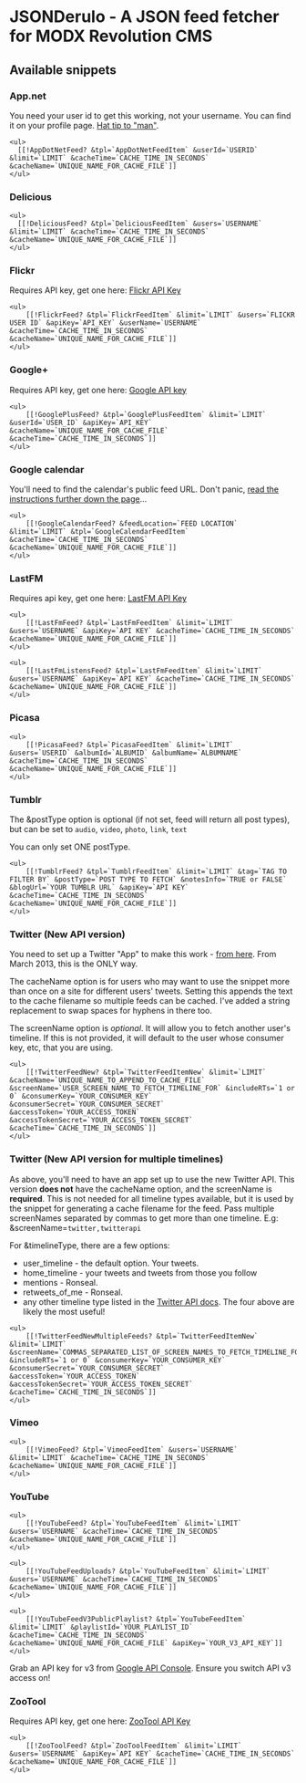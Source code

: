 # JSONDerulo - A JSON feed fetcher for MODX Revolution CMS

## Available snippets

### App.net

You need your user id to get this working, not your username. You can find it on your profile page. [Hat tip to "man"](https://alpha.app.net/man/post/20858).

```
<ul>
  [[!AppDotNetFeed? &tpl=`AppDotNetFeedItem` &userId=`USERID` &limit=`LIMIT` &cacheTime=`CACHE_TIME_IN_SECONDS` &cacheName=`UNIQUE_NAME_FOR_CACHE_FILE`]]
</ul>
```

### Delicious

```
<ul>
  [[!DeliciousFeed? &tpl=`DeliciousFeedItem` &users=`USERNAME` &limit=`LIMIT` &cacheTime=`CACHE_TIME_IN_SECONDS` &cacheName=`UNIQUE_NAME_FOR_CACHE_FILE`]]
</ul>
```

### Flickr

Requires API key, get one here: [Flickr API Key](http://www.flickr.com/services/apps/create/apply)

```
<ul>
    [[!FlickrFeed? &tpl=`FlickrFeedItem` &limit=`LIMIT` &users=`FLICKR USER ID` &apiKey=`API_KEY` &userName=`USERNAME` &cacheTime=`CACHE_TIME_IN_SECONDS` &cacheName=`UNIQUE_NAME_FOR_CACHE_FILE`]]
</ul>
```

### Google+

Requires API key, get one here: [Google API key](https://code.google.com/apis/console/)

```
<ul>
    [[!GooglePlusFeed? &tpl=`GooglePlusFeedItem` &limit=`LIMIT` &userId=`USER_ID` &apiKey=`API_KEY` &cacheName=`UNIQUE_NAME_FOR_CACHE_FILE` &cacheTime=`CACHE_TIME_IN_SECONDS`]]
</ul>
```

### Google calendar

You'll need to find the calendar's public feed URL. Don't panic, [read the instructions further down the page](#google-calendar-and-public-feed-urls)...

```
<ul>
    [[!GoogleCalendarFeed? &feedLocation=`FEED LOCATION` &limit=`LIMIT` &tpl=`GoogleCalendarFeedItem` &cacheTime=`CACHE_TIME_IN_SECONDS` &cacheName=`UNIQUE_NAME_FOR_CACHE_FILE`]]
</ul>
```

### LastFM

Requires api key, get one here: [LastFM API Key](http://www.last.fm/api/account)

```
<ul>
    [[!LastFmFeed? &tpl=`LastFmFeedItem` &limit=`LIMIT` &users=`USERNAME` &apiKey=`API KEY` &cacheTime=`CACHE_TIME_IN_SECONDS` &cacheName=`UNIQUE_NAME_FOR_CACHE_FILE`]]
</ul>
```

```
<ul>
    [[!LastFmListensFeed? &tpl=`LastFmFeedItem` &limit=`LIMIT` &users=`USERNAME` &apiKey=`API KEY` &cacheTime=`CACHE_TIME_IN_SECONDS` &cacheName=`UNIQUE_NAME_FOR_CACHE_FILE`]]
</ul>
```

### Picasa

```
<ul>
    [[!PicasaFeed? &tpl=`PicasaFeedItem` &limit=`LIMIT` &users=`USERID` &albumId=`ALBUMID` &albumName=`ALBUMNAME` &cacheTime=`CACHE_TIME_IN_SECONDS` &cacheName=`UNIQUE_NAME_FOR_CACHE_FILE`]]
</ul>
```

### Tumblr

The &postType option is optional (if not set, feed will return all post types), but can be set to ```audio```, ```video```, ```photo```, ```link```, ```text```

You can only set ONE postType.

```
<ul>
    [[!TumblrFeed? &tpl=`TumblrFeedItem` &limit=`LIMIT` &tag=`TAG TO FILTER BY` &postType=`POST TYPE TO FETCH` &notesInfo=`TRUE or FALSE` &blogUrl=`YOUR TUMBLR URL` &apiKey=`API KEY` &cacheTime=`CACHE_TIME_IN_SECONDS` &cacheName=`UNIQUE_NAME_FOR_CACHE_FILE`]]
</ul>
```

### Twitter (New API version)

You need to set up a Twitter "App" to make this work - [from here](https://dev.twitter.com/apps). From March 2013, this is the ONLY way.

The cacheName option is for users who may want to use the snippet more than once on a site for different users' tweets. Setting this appends the text to the cache filename so multiple feeds can be cached. I've added a string replacement to swap spaces for hyphens in there too.

The screenName option is *optional*. It will allow you to fetch another user's timeline. If this is not provided, it will default to the user whose consumer key, etc, that you are using.

```
<ul>
    [[!TwitterFeedNew? &tpl=`TwitterFeedItemNew` &limit=`LIMIT` &cacheName=`UNIQUE_NAME_TO_APPEND_TO_CACHE_FILE` &screenName=`USER_SCREEN_NAME_TO_FETCH_TIMELINE_FOR` &includeRTs=`1 or 0` &consumerKey=`YOUR_CONSUMER_KEY` &consumerSecret=`YOUR_CONSUMER_SECRET` &accessToken=`YOUR_ACCESS_TOKEN` &accessTokenSecret=`YOUR_ACCESS_TOKEN_SECRET` &cacheTime=`CACHE_TIME_IN_SECONDS`]]
</ul>
```

### Twitter (New API version for multiple timelines)

As above, you'll need to have an app set up to use the new Twitter API. This version **does not** have the cacheName option, and the screenName is **required**. This is not needed for all timeline types available, but it is used by the snippet for generating a cache filename for the feed. Pass multiple screenNames separated by commas to get more than one timeline. E.g: &screenName=`twitter,twitterapi`

For &timelineType, there are a few options:

* user_timeline - the default option. Your tweets.
* home_timeline - your tweets and tweets from those you follow
* mentions - Ronseal.
* retweets_of_me - Ronseal.
* any other timeline type listed in the [Twitter API docs](https://dev.twitter.com/docs/api/1.1). The four above are likely the most useful!


```
<ul>
    [[!TwitterFeedNewMultipleFeeds? &tpl=`TwitterFeedItemNew` &limit=`LIMIT` &screenName=`COMMAS_SEPARATED_LIST_OF_SCREEN_NAMES_TO_FETCH_TIMELINE_FOR` &includeRTs=`1 or 0` &consumerKey=`YOUR_CONSUMER_KEY` &consumerSecret=`YOUR_CONSUMER_SECRET` &accessToken=`YOUR_ACCESS_TOKEN` &accessTokenSecret=`YOUR_ACCESS_TOKEN_SECRET` &cacheTime=`CACHE_TIME_IN_SECONDS`]]
</ul>
```

### Vimeo

```
<ul>
    [[!VimeoFeed? &tpl=`VimeoFeedItem` &users=`USERNAME` &limit=`LIMIT` &cacheTime=`CACHE_TIME_IN_SECONDS` &cacheName=`UNIQUE_NAME_FOR_CACHE_FILE`]]
</ul>
```

### YouTube

```
<ul>
    [[!YouTubeFeed? &tpl=`YouTubeFeedItem` &limit=`LIMIT` &users=`USERNAME` &cacheTime=`CACHE_TIME_IN_SECONDS` &cacheName=`UNIQUE_NAME_FOR_CACHE_FILE`]]
</ul>
```

```
<ul>
    [[!YouTubeFeedUploads? &tpl=`YouTubeFeedItem` &limit=`LIMIT` &users=`USERNAME` &cacheTime=`CACHE_TIME_IN_SECONDS` &cacheName=`UNIQUE_NAME_FOR_CACHE_FILE`]]
</ul>
```

```
<ul>
    [[!YouTubeFeedV3PublicPlaylist? &tpl=`YouTubeFeedItem` &limit=`LIMIT` &playlistId=`YOUR_PLAYLIST_ID` &cacheTime=`CACHE_TIME_IN_SECONDS` &cacheName=`UNIQUE_NAME_FOR_CACHE_FILE` &apiKey=`YOUR_V3_API_KEY`]]
</ul>
```

Grab an API key for v3 from [Google API Console](https://code.google.com/apis/console/). Ensure you switch API v3 access on!

### ZooTool

Requires API key, get one here: [ZooTool API Key](http://zootool.com/api/keys)

```
<ul>
    [[!ZooToolFeed? &tpl=`ZooToolFeedItem` &limit=`LIMIT` &users=`USERNAME` &apiKey=`API KEY` &cacheTime=`CACHE_TIME_IN_SECONDS` &cacheName=`UNIQUE_NAME_FOR_CACHE_FILE`]]
</ul>
```
